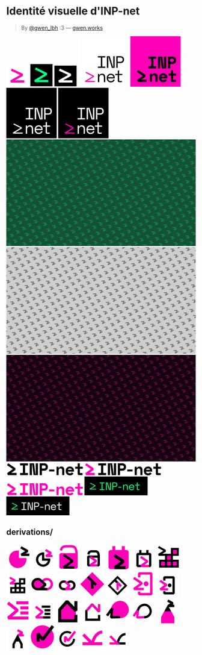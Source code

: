 # Identité visuelle d'INP-net

 > By [@gwen_lbh](https://gwen.works/to/instagram) :3 — [gwen.works](https://gwen.works)


[![favicon-color](favicon-color.svg)](https://git.inpt.fr/inp-net/visual-identity/-/blob/main/favicon-color.svg)
[![favicon-green-on-black](favicon-green-on-black.svg)](https://git.inpt.fr/inp-net/visual-identity/-/blob/main/favicon-green-on-black.svg)
[![favicon-white-on-black](favicon-white-on-black.svg)](https://git.inpt.fr/inp-net/visual-identity/-/blob/main/favicon-white-on-black.svg)
[![logo-black-pink-on-transparent](logo-black-pink-on-transparent.svg)](https://git.inpt.fr/inp-net/visual-identity/-/blob/main/logo-black-pink-on-transparent.svg)
[![logo-color](logo-color.svg)](https://git.inpt.fr/inp-net/visual-identity/-/blob/main/logo-color.svg)
[![logo-white-on-black](logo-white-on-black.svg)](https://git.inpt.fr/inp-net/visual-identity/-/blob/main/logo-white-on-black.svg)
[![logo-white-pink-on-black](logo-white-pink-on-black.svg)](https://git.inpt.fr/inp-net/visual-identity/-/blob/main/logo-white-pink-on-black.svg)
[![pattern-backdrop-green](pattern-backdrop-green.svg)](https://git.inpt.fr/inp-net/visual-identity/-/blob/main/pattern-backdrop-green.svg)
[![pattern-backdrop-neutral](pattern-backdrop-neutral.svg)](https://git.inpt.fr/inp-net/visual-identity/-/blob/main/pattern-backdrop-neutral.svg)
[![pattern-backdrop-pink](pattern-backdrop-pink.svg)](https://git.inpt.fr/inp-net/visual-identity/-/blob/main/pattern-backdrop-pink.svg)
[![wordmark-black](wordmark-black.svg)](https://git.inpt.fr/inp-net/visual-identity/-/blob/main/wordmark-black.svg)
[![wordmark-color](wordmark-color.svg)](https://git.inpt.fr/inp-net/visual-identity/-/blob/main/wordmark-color.svg)
[![wordmark-full-pink](wordmark-full-pink.svg)](https://git.inpt.fr/inp-net/visual-identity/-/blob/main/wordmark-full-pink.svg)
[![wordmark-padded-green-on-black](wordmark-padded-green-on-black.svg)](https://git.inpt.fr/inp-net/visual-identity/-/blob/main/wordmark-padded-green-on-black.svg)
[![wordmark-padded-white-green-on-black](wordmark-padded-white-green-on-black.svg)](https://git.inpt.fr/inp-net/visual-identity/-/blob/main/wordmark-padded-white-green-on-black.svg)


## derivations/

[![analytics-favicon](derivations/analytics-favicon.svg)](https://git.inpt.fr/inp-net/visual-identity/-/blob/main/derivations/analytics-favicon.svg)
[![analytics](derivations/analytics.svg)](https://git.inpt.fr/inp-net/visual-identity/-/blob/main/derivations/analytics.svg)
[![auth-favicon](derivations/auth-favicon.svg)](https://git.inpt.fr/inp-net/visual-identity/-/blob/main/derivations/auth-favicon.svg)
[![auth](derivations/auth.svg)](https://git.inpt.fr/inp-net/visual-identity/-/blob/main/derivations/auth.svg)
[![calen7drier-favicon](derivations/calen7drier-favicon.svg)](https://git.inpt.fr/inp-net/visual-identity/-/blob/main/derivations/calen7drier-favicon.svg)
[![calen7drier](derivations/calen7drier.svg)](https://git.inpt.fr/inp-net/visual-identity/-/blob/main/derivations/calen7drier.svg)
[![clubtainer-favicon](derivations/clubtainer-favicon.svg)](https://git.inpt.fr/inp-net/visual-identity/-/blob/main/derivations/clubtainer-favicon.svg)
[![clubtainer](derivations/clubtainer.svg)](https://git.inpt.fr/inp-net/visual-identity/-/blob/main/derivations/clubtainer.svg)
[![exsomnis-favicon](derivations/exsomnis-favicon.svg)](https://git.inpt.fr/inp-net/visual-identity/-/blob/main/derivations/exsomnis-favicon.svg)
[![exsomnis](derivations/exsomnis.svg)](https://git.inpt.fr/inp-net/visual-identity/-/blob/main/derivations/exsomnis.svg)
[![git-favicon](derivations/git-favicon.svg)](https://git.inpt.fr/inp-net/visual-identity/-/blob/main/derivations/git-favicon.svg)
[![git](derivations/git.svg)](https://git.inpt.fr/inp-net/visual-identity/-/blob/main/derivations/git.svg)
[![grr-favicon](derivations/grr-favicon.svg)](https://git.inpt.fr/inp-net/visual-identity/-/blob/main/derivations/grr-favicon.svg)
[![grr](derivations/grr.svg)](https://git.inpt.fr/inp-net/visual-identity/-/blob/main/derivations/grr.svg)
[![hedgedoc-favicon](derivations/hedgedoc-favicon.svg)](https://git.inpt.fr/inp-net/visual-identity/-/blob/main/derivations/hedgedoc-favicon.svg)
[![hedgedoc](derivations/hedgedoc.svg)](https://git.inpt.fr/inp-net/visual-identity/-/blob/main/derivations/hedgedoc.svg)
[![loca7-favicon](derivations/loca7-favicon.svg)](https://git.inpt.fr/inp-net/visual-identity/-/blob/main/derivations/loca7-favicon.svg)
[![loca7](derivations/loca7.svg)](https://git.inpt.fr/inp-net/visual-identity/-/blob/main/derivations/loca7.svg)
[![matrix-favicon](derivations/matrix-favicon.svg)](https://git.inpt.fr/inp-net/visual-identity/-/blob/main/derivations/matrix-favicon.svg)
[![matrix](derivations/matrix.svg)](https://git.inpt.fr/inp-net/visual-identity/-/blob/main/derivations/matrix.svg)
[![penpot-favicon](derivations/penpot-favicon.svg)](https://git.inpt.fr/inp-net/visual-identity/-/blob/main/derivations/penpot-favicon.svg)
[![penpot](derivations/penpot.svg)](https://git.inpt.fr/inp-net/visual-identity/-/blob/main/derivations/penpot.svg)
[![status-favicon](derivations/status-favicon.svg)](https://git.inpt.fr/inp-net/visual-identity/-/blob/main/derivations/status-favicon.svg)
[![status](derivations/status.svg)](https://git.inpt.fr/inp-net/visual-identity/-/blob/main/derivations/status.svg)
[![wikinp-net-favicon](derivations/wikinp-net-favicon.svg)](https://git.inpt.fr/inp-net/visual-identity/-/blob/main/derivations/wikinp-net-favicon.svg)
[![wikinp-net](derivations/wikinp-net.svg)](https://git.inpt.fr/inp-net/visual-identity/-/blob/main/derivations/wikinp-net.svg)
